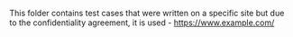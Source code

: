 This folder contains test cases that were written on a specific site but due to the confidentiality agreement, it is used - https://www.example.com/
